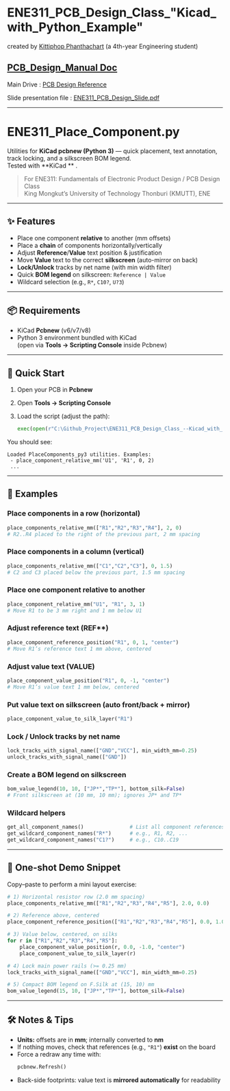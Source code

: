 # ENE311_PCB_Design_Class_"Kicad_with_Python_Example"
created by [Kittiphop Phanthachart](https://bento.me/mac-kittiphop) (a 4th-year Engineering student)


[PCB_Design_Manual Doc](https://docs.google.com/document/d/1T2QgssXLalr-_P1kaVpM2Z5Q4rbRVg9ENvGY7iWf7Jk/edit?usp=sharing)
---


Main Drive : [PCB Design Reference](https://drive.google.com/drive/folders/1iH3Fwa9-kuD3eO-nP3mI9ks_AyRZPl0m?usp=drive_link)


Slide presentation file : [ENE311_PCB_Design_Slide.pdf](https://drive.google.com/file/d/1ZLuTyXhizw9S3qezdIU1Z15aCVTSmlFd/view?usp=drive_link)



---


# ENE311_Place_Component.py

Utilities for **KiCad pcbnew (Python 3)** — quick placement, text annotation, track locking, and a silkscreen BOM legend.  
Tested with **KiCad ** .

> For ENE311: Fundamentals of Electronic Product Design / PCB Design Class  
> King Mongkut’s University of Technology Thonburi (KMUTT), ENE

---

## ✨ Features
- Place one component **relative** to another (mm offsets)
- Place a **chain** of components horizontally/vertically
- Adjust **Reference**/**Value** text position & justification
- Move **Value** text to the correct **silkscreen** (auto-mirror on back)
- **Lock/Unlock** tracks by net name (with min width filter)
- Quick **BOM legend** on silkscreen: `Reference | Value`
- Wildcard selection (e.g., `R*`, `C10?`, `U?3`)

---

## 📦 Requirements
- KiCad **Pcbnew** (v6/v7/v8)
- Python 3 environment bundled with KiCad  
  (open via **Tools → Scripting Console** inside Pcbnew)

---

## 🚀 Quick Start

1. Open your PCB in **Pcbnew**  
2. Open **Tools → Scripting Console**  
3. Load the script (adjust the path):

   ```python
   exec(open(r"C:\Github_Project\ENE311_PCB_Design_Class_--Kicad_with_Python_Example--\ENE311_Place_Component.py").read())
   ```

You should see:
```
Loaded PlaceComponents_py3 utilities. Examples:
 - place_component_relative_mm('U1', 'R1', 0, 2)
 ...
```

---

## 🧪 Examples

### Place components in a row (horizontal)
```python
place_components_relative_mm(["R1","R2","R3","R4"], 2, 0)
# R2..R4 placed to the right of the previous part, 2 mm spacing
```

### Place components in a column (vertical)
```python
place_components_relative_mm(["C1","C2","C3"], 0, 1.5)
# C2 and C3 placed below the previous part, 1.5 mm spacing
```

### Place one component relative to another
```python
place_component_relative_mm("U1", "R1", 3, 1)
# Move R1 to be 3 mm right and 1 mm below U1
```

### Adjust reference text (REF**)
```python
place_component_reference_position("R1", 0, 1, "center")
# Move R1’s reference text 1 mm above, centered
```

### Adjust value text (VALUE)
```python
place_component_value_position("R1", 0, -1, "center")
# Move R1’s value text 1 mm below, centered
```

### Put value text on silkscreen (auto front/back + mirror)
```python
place_component_value_to_silk_layer("R1")
```

### Lock / Unlock tracks by net name
```python
lock_tracks_with_signal_name(["GND","VCC"], min_width_mm=0.25)
unlock_tracks_with_signal_name(["GND"])
```

### Create a BOM legend on silkscreen
```python
bom_value_legend(10, 10, ["JP*","TP*"], bottom_silk=False)
# Front silkscreen at (10 mm, 10 mm); ignores JP* and TP*
```

### Wildcard helpers
```python
get_all_component_names()               # List all component references
get_wildcard_component_names("R*")      # e.g., R1, R2, ...
get_wildcard_component_names("C1?")     # e.g., C10..C19
```

---

## 🧩 One-shot Demo Snippet

Copy–paste to perform a mini layout exercise:

```python
# 1) Horizontal resistor row (2.0 mm spacing)
place_components_relative_mm(["R1","R2","R3","R4","R5"], 2.0, 0.0)

# 2) Reference above, centered
place_component_reference_position(["R1","R2","R3","R4","R5"], 0.0, 1.0, "center")

# 3) Value below, centered, on silks
for r in ["R1","R2","R3","R4","R5"]:
    place_component_value_position(r, 0.0, -1.0, "center")
    place_component_value_to_silk_layer(r)

# 4) Lock main power rails (>= 0.25 mm)
lock_tracks_with_signal_name(["GND","VCC"], min_width_mm=0.25)

# 5) Compact BOM legend on F.Silk at (15, 10) mm
bom_value_legend(15, 10, ["JP*","TP*"], bottom_silk=False)
```

---

## 🛠️ Notes & Tips
- **Units:** offsets are in **mm**; internally converted to **nm**
- If nothing moves, check that references (e.g., `"R1"`) **exist** on the board
- Force a redraw any time with:
  ```python
  pcbnew.Refresh()
  ```
- Back-side footprints: value text is **mirrored automatically** for readability

